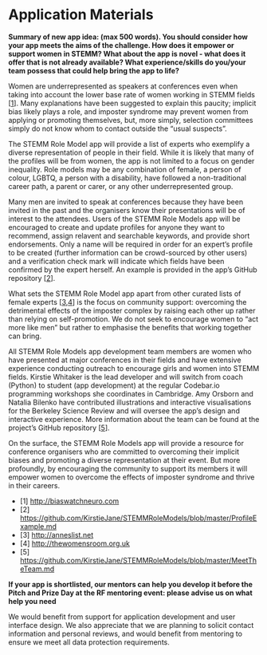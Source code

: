 # Application Materials

**Summary of new app idea: (max 500 words). You should consider how your app meets the aims of the challenge. How does it empower or support women in STEMM? What about the app is novel - what does it offer that is not already available? What experience/skills do you/your team possess that could help bring the app to life?**

Women are underrepresented as speakers at conferences even when taking into account the lower base rate of women working in STEMM fields [[1]]. Many explanations have been suggested to explain this paucity; implicit bias likely plays a role, and imposter syndrome may prevent women from applying or promoting themselves, but, more simply, selection committees simply do not know whom to contact outside the “usual suspects”.

The STEMM Role Model app will provide a list of experts who exemplify a diverse representation of people in their field. While it is likely that many of the profiles will be from women, the app is not limited to a focus on gender inequality. Role models may be any combination of female, a person of colour, LGBTQ, a person with a disability, have followed a non-traditional career path, a parent or carer, or any other underrepresented group.

Many men are invited to speak at conferences because they have been invited in the past and the organisers know their presentations will be of interest to the attendees. Users of the STEMM Role Models app will be encouraged to create and update profiles for anyone they want to recommend, assign relavent and searchable keywords, and provide short endorsements. Only a name will be required in order for an expert’s profile to be created (further information can be crowd-sourced by other users) and a verification check mark will indicate which fields have been confirmed by the expert herself. An example is provided in the app’s GitHub repository [[2]].

What sets the STEMM Role Model app apart from other curated lists of female experts [[3],[4]] is the focus on community support: overcoming the detrimental effects of the imposter complex by raising each other up rather than relying on self-promotion. We do not seek to encourage women to “act more like men” but rather to emphasise the benefits that working together can bring.

All STEMM Role Models app development team members are women who have presented at major conferences in their fields and have extensive experience conducting outreach to encourage girls and women into STEMM fields. Kirstie Whitaker is the lead developer and will switch from coach (Python) to student (app development) at the regular Codebar.io programming workshops she coordinates in Cambridge. Amy Orsborn and Natalia Bilenko have contributed illustrations and interactive visualisations for the Berkeley Science Review and will oversee the app’s design and interactive experience. More information about the team can be found at the project’s GitHub repository [[5]].

On the surface, the STEMM Role Models app will provide a resource for conference organisers who are committed to overcoming their implicit biases and promoting a diverse representation at their event. But more profoundly, by encouraging the community to support its members it will empower women to overcome the effects of imposter syndrome and thrive in their careers.

* \[1\] http://biaswatchneuro.com
* \[2\] https://github.com/KirstieJane/STEMMRoleModels/blob/master/ProfileExample.md
* \[3\] http://anneslist.net
* \[4\] http://thewomensroom.org.uk
* \[5\] https://github.com/KirstieJane/STEMMRoleModels/blob/master/MeetTheTeam.md

[1]: http://biaswatchneuro.com
[2]: https://github.com/KirstieJane/STEMMRoleModels/blob/master/ProfileExample.md
[3]: http://anneslist.net
[4]: http://thewomensroom.org.uk
[5]: https://github.com/KirstieJane/STEMMRoleModels/blob/master/MeetTheTeam.md


**If your app is shortlisted, our mentors can help you develop it before the Pitch and Prize Day at the RF mentoring event: please advise us on what help you need**

We would benefit from support for application development and user interface design. We also appreciate that we are planning to solicit contact information and personal reviews, and would benefit from mentoring to ensure we meet all data protection requirements.

